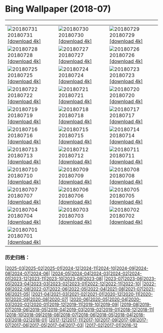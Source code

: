 # Bing Wallpaper (2018-07)
**************

<table><tr><td><img src="https://www.bing.com/az/hprichbg/rb/SwissSuspension_ZH-CN9196527618_1920x1080.jpg" alt="20180731"> 20180731 <a href="https://www.bing.com/az/hprichbg/rb/SwissSuspension_ZH-CN9196527618_UHD.jpg">[download 4k]</a></td><td><img src="https://www.bing.com/az/hprichbg/rb/ParkRangerIsmael_ZH-CN8783805449_1920x1080.jpg" alt="20180730"> 20180730 <a href="https://www.bing.com/az/hprichbg/rb/ParkRangerIsmael_ZH-CN8783805449_UHD.jpg">[download 4k]</a></td><td><img src="https://www.bing.com/az/hprichbg/rb/ChildrenPlaying_ZH-CN9664693753_1920x1080.jpg" alt="20180729"> 20180729 <a href="https://www.bing.com/az/hprichbg/rb/ChildrenPlaying_ZH-CN9664693753_UHD.jpg">[download 4k]</a></td></tr><tr><td><img src="https://www.bing.com/az/hprichbg/rb/T19Krishna_ZH-CN12651112147_1920x1080.jpg" alt="20180728"> 20180728 <a href="https://www.bing.com/az/hprichbg/rb/T19Krishna_ZH-CN12651112147_UHD.jpg">[download 4k]</a></td><td><img src="https://www.bing.com/az/hprichbg/rb/FairSeason_ZH-CN8821036782_1920x1080.jpg" alt="20180727"> 20180727 <a href="https://www.bing.com/az/hprichbg/rb/FairSeason_ZH-CN8821036782_UHD.jpg">[download 4k]</a></td><td><img src="https://www.bing.com/az/hprichbg/rb/SuperBlueBloodMoon_ZH-CN11881086623_1920x1080.jpg" alt="20180726"> 20180726 <a href="https://www.bing.com/az/hprichbg/rb/SuperBlueBloodMoon_ZH-CN11881086623_UHD.jpg">[download 4k]</a></td></tr><tr><td><img src="https://www.bing.com/az/hprichbg/rb/LetchworthSP_ZH-CN14963443838_1920x1080.jpg" alt="20180725"> 20180725 <a href="https://www.bing.com/az/hprichbg/rb/LetchworthSP_ZH-CN14963443838_UHD.jpg">[download 4k]</a></td><td><img src="https://www.bing.com/az/hprichbg/rb/HomerWatercolor_ZH-CN11392693224_1920x1080.jpg" alt="20180724"> 20180724 <a href="https://www.bing.com/az/hprichbg/rb/HomerWatercolor_ZH-CN11392693224_UHD.jpg">[download 4k]</a></td><td><img src="https://www.bing.com/az/hprichbg/rb/FlamingoCousins_ZH-CN12160048336_1920x1080.jpg" alt="20180723"> 20180723 <a href="https://www.bing.com/az/hprichbg/rb/FlamingoCousins_ZH-CN12160048336_UHD.jpg">[download 4k]</a></td></tr><tr><td><img src="https://www.bing.com/az/hprichbg/rb/MoriBuilding_ZH-CN5143587469_1920x1080.jpg" alt="20180722"> 20180722 <a href="https://www.bing.com/az/hprichbg/rb/MoriBuilding_ZH-CN5143587469_UHD.jpg">[download 4k]</a></td><td><img src="https://www.bing.com/az/hprichbg/rb/VaranasiCandles_ZH-CN12521748769_1920x1080.jpg" alt="20180721"> 20180721 <a href="https://www.bing.com/az/hprichbg/rb/VaranasiCandles_ZH-CN12521748769_UHD.jpg">[download 4k]</a></td><td><img src="https://www.bing.com/az/hprichbg/rb/CometMoth_ZH-CN8038549923_1920x1080.jpg" alt="20180720"> 20180720 <a href="https://www.bing.com/az/hprichbg/rb/CometMoth_ZH-CN8038549923_UHD.jpg">[download 4k]</a></td></tr><tr><td><img src="https://www.bing.com/az/hprichbg/rb/Apollo15Composite_ZH-CN11514263746_1920x1080.jpg" alt="20180719"> 20180719 <a href="https://www.bing.com/az/hprichbg/rb/Apollo15Composite_ZH-CN11514263746_UHD.jpg">[download 4k]</a></td><td><img src="https://www.bing.com/az/hprichbg/rb/ComicFans_ZH-CN10352835982_1920x1080.jpg" alt="20180718"> 20180718 <a href="https://www.bing.com/az/hprichbg/rb/ComicFans_ZH-CN10352835982_UHD.jpg">[download 4k]</a></td><td><img src="https://www.bing.com/az/hprichbg/rb/MandelaMonument_ZH-CN8903823453_1920x1080.jpg" alt="20180717"> 20180717 <a href="https://www.bing.com/az/hprichbg/rb/MandelaMonument_ZH-CN8903823453_UHD.jpg">[download 4k]</a></td></tr><tr><td><img src="https://www.bing.com/az/hprichbg/rb/StinkBugSmiley_ZH-CN7410309995_1920x1080.jpg" alt="20180716"> 20180716 <a href="https://www.bing.com/az/hprichbg/rb/StinkBugSmiley_ZH-CN7410309995_UHD.jpg">[download 4k]</a></td><td><img src="https://www.bing.com/az/hprichbg/rb/UrbanLight_ZH-CN6248743710_1920x1080.jpg" alt="20180715"> 20180715 <a href="https://www.bing.com/az/hprichbg/rb/UrbanLight_ZH-CN6248743710_UHD.jpg">[download 4k]</a></td><td><img src="https://www.bing.com/az/hprichbg/rb/BeachSoccerBoys_ZH-CN12914801215_1920x1080.jpg" alt="20180714"> 20180714 <a href="https://www.bing.com/az/hprichbg/rb/BeachSoccerBoys_ZH-CN12914801215_UHD.jpg">[download 4k]</a></td></tr><tr><td><img src="https://www.bing.com/az/hprichbg/rb/BlueShark_ZH-CN12265881842_1920x1080.jpg" alt="20180713"> 20180713 <a href="https://www.bing.com/az/hprichbg/rb/BlueShark_ZH-CN12265881842_UHD.jpg">[download 4k]</a></td><td><img src="https://www.bing.com/az/hprichbg/rb/PuffinWales_ZH-CN12110916089_1920x1080.jpg" alt="20180712"> 20180712 <a href="https://www.bing.com/az/hprichbg/rb/PuffinWales_ZH-CN12110916089_UHD.jpg">[download 4k]</a></td><td><img src="https://www.bing.com/az/hprichbg/rb/GordesLavender_ZH-CN8649239515_1920x1080.jpg" alt="20180711"> 20180711 <a href="https://www.bing.com/az/hprichbg/rb/GordesLavender_ZH-CN8649239515_UHD.jpg">[download 4k]</a></td></tr><tr><td><img src="https://www.bing.com/az/hprichbg/rb/zhenghe_ZH-CN9628081460_1920x1080.jpg" alt="20180710"> 20180710 <a href="https://www.bing.com/az/hprichbg/rb/zhenghe_ZH-CN9628081460_UHD.jpg">[download 4k]</a></td><td><img src="https://www.bing.com/az/hprichbg/rb/FremontPeak_ZH-CN8041302763_1920x1080.jpg" alt="20180709"> 20180709 <a href="https://www.bing.com/az/hprichbg/rb/FremontPeak_ZH-CN8041302763_UHD.jpg">[download 4k]</a></td><td><img src="https://www.bing.com/az/hprichbg/rb/Gauchos_ZH-CN9437338004_1920x1080.jpg" alt="20180708"> 20180708 <a href="https://www.bing.com/az/hprichbg/rb/Gauchos_ZH-CN9437338004_UHD.jpg">[download 4k]</a></td></tr><tr><td><img src="https://www.bing.com/az/hprichbg/rb/Flamenco_ZH-CN12275634178_1920x1080.jpg" alt="20180707"> 20180707 <a href="https://www.bing.com/az/hprichbg/rb/Flamenco_ZH-CN12275634178_UHD.jpg">[download 4k]</a></td><td><img src="https://www.bing.com/az/hprichbg/rb/Peloton_ZH-CN7472605035_1920x1080.jpg" alt="20180706"> 20180706 <a href="https://www.bing.com/az/hprichbg/rb/Peloton_ZH-CN7472605035_UHD.jpg">[download 4k]</a></td><td><img src="https://www.bing.com/az/hprichbg/rb/KissingPandas_ZH-CN8379279685_1920x1080.jpg" alt="20180705"> 20180705 <a href="https://www.bing.com/az/hprichbg/rb/KissingPandas_ZH-CN8379279685_UHD.jpg">[download 4k]</a></td></tr><tr><td><img src="https://www.bing.com/az/hprichbg/rb/Pygmy3Toed_ZH-CN10141370191_1920x1080.jpg" alt="20180704"> 20180704 <a href="https://www.bing.com/az/hprichbg/rb/Pygmy3Toed_ZH-CN10141370191_UHD.jpg">[download 4k]</a></td><td><img src="https://www.bing.com/az/hprichbg/rb/ButtermereLake_ZH-CN8185859566_1920x1080.jpg" alt="20180703"> 20180703 <a href="https://www.bing.com/az/hprichbg/rb/ButtermereLake_ZH-CN8185859566_UHD.jpg">[download 4k]</a></td><td><img src="https://www.bing.com/az/hprichbg/rb/TurtleIndianOcean_ZH-CN9256087399_1920x1080.jpg" alt="20180702"> 20180702 <a href="https://www.bing.com/az/hprichbg/rb/TurtleIndianOcean_ZH-CN9256087399_UHD.jpg">[download 4k]</a></td></tr><tr><td><img src="https://www.bing.com/az/hprichbg/rb/EtaAquarids_ZH-CN10323549621_1920x1080.jpg" alt="20180701"> 20180701 <a href="https://www.bing.com/az/hprichbg/rb/EtaAquarids_ZH-CN10323549621_UHD.jpg">[download 4k]</a></td><td></td><td></td></tr></table>

### 历史归档：

|[2025-03](/../2025-03/2025-03.md)|[2025-02](/../2025-02/2025-02.md)|[2025-01](/../2025-01/2025-01.md)|[2024-12](/../2024-12/2024-12.md)|[2024-11](/../2024-11/2024-11.md)|[2024-10](/../2024-10/2024-10.md)|[2024-09](/../2024-09/2024-09.md)|[2024-08](/../2024-08/2024-08.md)|[2024-07](/../2024-07/2024-07.md)|[2024-06](/../2024-06/2024-06.md)|
|[2024-05](/../2024-05/2024-05.md)|[2024-04](/../2024-04/2024-04.md)|[2024-03](/../2024-03/2024-03.md)|[2024-02](/../2024-02/2024-02.md)|[2024-01](/../2024-01/2024-01.md)|[2023-12](/../2023-12/2023-12.md)|[2023-11](/../2023-11/2023-11.md)|[2023-10](/../2023-10/2023-10.md)|[2023-09](/../2023-09/2023-09.md)|[2023-08](/../2023-08/2023-08.md)|
|[2023-07](/../2023-07/2023-07.md)|[2023-06](/../2023-06/2023-06.md)|[2023-05](/../2023-05/2023-05.md)|[2023-04](/../2023-04/2023-04.md)|[2023-03](/../2023-03/2023-03.md)|[2023-02](/../2023-02/2023-02.md)|[2023-01](/../2023-01/2023-01.md)|[2022-12](/../2022-12/2022-12.md)|[2022-11](/../2022-11/2022-11.md)|[2022-10](/../2022-10/2022-10.md)|
|[2022-09](/../2022-09/2022-09.md)|[2022-08](/../2022-08/2022-08.md)|[2022-07](/../2022-07/2022-07.md)|[2022-06](/../2022-06/2022-06.md)|[2022-05](/../2022-05/2022-05.md)|[2022-04](/../2022-04/2022-04.md)|[2021-08](/../2021-08/2021-08.md)|[2021-07](/../2021-07/2021-07.md)|[2021-06](/../2021-06/2021-06.md)|[2021-05](/../2021-05/2021-05.md)|
|[2021-04](/../2021-04/2021-04.md)|[2021-03](/../2021-03/2021-03.md)|[2021-02](/../2021-02/2021-02.md)|[2021-01](/../2021-01/2021-01.md)|[2020-12](/../2020-12/2020-12.md)|[2020-11](/../2020-11/2020-11.md)|[2020-10](/../2020-10/2020-10.md)|[2020-09](/../2020-09/2020-09.md)|[2020-08](/../2020-08/2020-08.md)|[2020-07](/../2020-07/2020-07.md)|
|[2020-06](/../2020-06/2020-06.md)|[2020-05](/../2020-05/2020-05.md)|[2020-04](/../2020-04/2020-04.md)|[2020-03](/../2020-03/2020-03.md)|[2020-02](/../2020-02/2020-02.md)|[2020-01](/../2020-01/2020-01.md)|[2019-12](/../2019-12/2019-12.md)|[2019-11](/../2019-11/2019-11.md)|[2019-10](/../2019-10/2019-10.md)|[2019-09](/../2019-09/2019-09.md)|
|[2019-08](/../2019-08/2019-08.md)|[2019-07](/../2019-07/2019-07.md)|[2019-06](/../2019-06/2019-06.md)|[2019-05](/../2019-05/2019-05.md)|[2019-04](/../2019-04/2019-04.md)|[2019-03](/../2019-03/2019-03.md)|[2019-02](/../2019-02/2019-02.md)|[2019-01](/../2019-01/2019-01.md)|[2018-12](/../2018-12/2018-12.md)|[2018-11](/../2018-11/2018-11.md)|
|[2018-10](/../2018-10/2018-10.md)|[2018-09](/../2018-09/2018-09.md)|[2018-08](/../2018-08/2018-08.md)|[2018-07](/2018-07.md)|[2018-06](/../2018-06/2018-06.md)|[2018-05](/../2018-05/2018-05.md)|[2018-04](/../2018-04/2018-04.md)|[2018-03](/../2018-03/2018-03.md)|[2018-02](/../2018-02/2018-02.md)|[2018-01](/../2018-01/2018-01.md)|
|[2017-12](/../2017-12/2017-12.md)|[2017-11](/../2017-11/2017-11.md)|[2017-10](/../2017-10/2017-10.md)|[2017-09](/../2017-09/2017-09.md)|[2017-08](/../2017-08/2017-08.md)|[2017-07](/../2017-07/2017-07.md)|[2017-06](/../2017-06/2017-06.md)|[2017-05](/../2017-05/2017-05.md)|[2017-04](/../2017-04/2017-04.md)|[2017-03](/../2017-03/2017-03.md)|
|[2017-02](/../2017-02/2017-02.md)|[2017-01](/../2017-01/2017-01.md)|[2016-12](/../2016-12/2016-12.md)